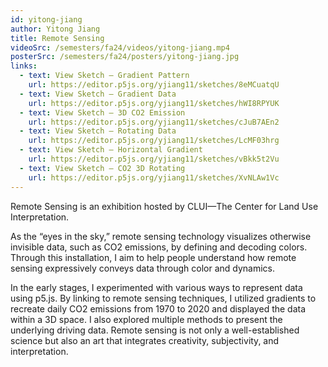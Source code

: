 ```yaml
---
id: yitong-jiang
author: Yitong Jiang
title: Remote Sensing
videoSrc: /semesters/fa24/videos/yitong-jiang.mp4
posterSrc: /semesters/fa24/posters/yitong-jiang.jpg
links:
  - text: View Sketch — Gradient Pattern
    url: https://editor.p5js.org/yjiang11/sketches/8eMCuatqU
  - text: View Sketch — Gradient Data
    url: https://editor.p5js.org/yjiang11/sketches/hWI8RPYUK
  - text: View Sketch — 3D CO2 Emission
    url: https://editor.p5js.org/yjiang11/sketches/cJuB7AEn2
  - text: View Sketch — Rotating Data
    url: https://editor.p5js.org/yjiang11/sketches/LcMF03hrg
  - text: View Sketch — Horizontal Gradient
    url: https://editor.p5js.org/yjiang11/sketches/vBkk5t2Vu
  - text: View Sketch — CO2 3D Rotating
    url: https://editor.p5js.org/yjiang11/sketches/XvNLAw1Vc
---
```


Remote Sensing is an exhibition hosted by CLUI—The Center for Land Use Interpretation. 

As the “eyes in the sky,” remote sensing technology visualizes otherwise invisible data, such as CO2 emissions, by defining and decoding colors. Through this installation, I aim to help people understand how remote sensing expressively conveys data through color and dynamics.

In the early stages, I experimented with various ways to represent data using p5.js. By linking to remote sensing techniques, I utilized gradients to recreate daily CO2 emissions from 1970 to 2020 and displayed the data within a 3D space. I also explored multiple methods to present the underlying driving data. Remote sensing is not only a well-established science but also an art that integrates creativity, subjectivity, and interpretation.